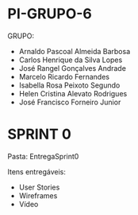 # PI-GRUPO-6

GRUPO:

- Arnaldo Pascoal Almeida Barbosa
- Carlos Henrique da Silva Lopes
- José Rangel Gonçalves Andrade
- Marcelo Ricardo Fernandes
- Isabella Rosa Peixoto Segundo
- Helen Cristina Alevato Rodrigues
- José Francisco Forneiro Junior

# SPRINT 0

Pasta: EntregaSprint0

Itens entregáveis:

- User Stories
- Wireframes
- Vídeo
